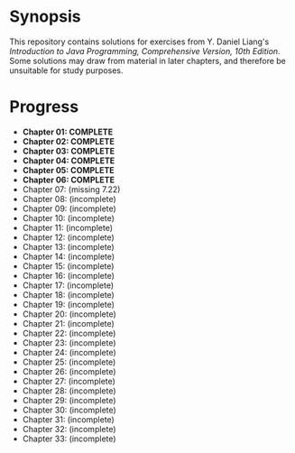 # Synopsis
This repository contains solutions for exercises from Y. Daniel Liang's *Introduction to Java Programming, Comprehensive Version, 10th Edition*. Some solutions may draw from material in later chapters, and therefore be unsuitable for study purposes.

# Progress
- __Chapter 01: COMPLETE__
- __Chapter 02: COMPLETE__
- __Chapter 03: COMPLETE__
- __Chapter 04: COMPLETE__
- __Chapter 05: COMPLETE__
- __Chapter 06: COMPLETE__
- Chapter 07: (missing 7.22)
- Chapter 08: (incomplete)
- Chapter 09: (incomplete)
- Chapter 10: (incomplete)
- Chapter 11: (incomplete)
- Chapter 12: (incomplete)
- Chapter 13: (incomplete)
- Chapter 14: (incomplete)
- Chapter 15: (incomplete)
- Chapter 16: (incomplete)
- Chapter 17: (incomplete)
- Chapter 18: (incomplete)
- Chapter 19: (incomplete)
- Chapter 20: (incomplete)
- Chapter 21: (incomplete)
- Chapter 22: (incomplete)
- Chapter 23: (incomplete)
- Chapter 24: (incomplete)
- Chapter 25: (incomplete)
- Chapter 26: (incomplete)
- Chapter 27: (incomplete)
- Chapter 28: (incomplete)
- Chapter 29: (incomplete)
- Chapter 30: (incomplete)
- Chapter 31: (incomplete)
- Chapter 32: (incomplete)
- Chapter 33: (incomplete)
